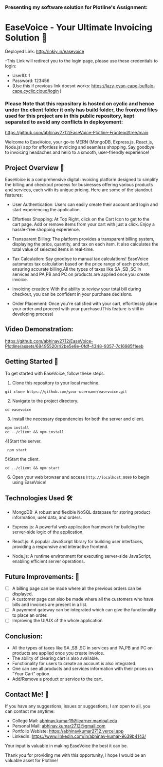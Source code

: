 ### Presenting my software solution for Plotline's Assignment:

# EaseVoice - Your Ultimate Invoicing Solution 🚀
Deployed Link: http://lnkiy.in/easevoice

-This Link will redirect you to the login page, please use these credentials to login:
   - UserID: 1
   - Password: 123456
- (Use this if previous link doesnt works: https://lazy-cyan-cape-buffalo-cape.cyclic.cloud/login )

### Please Note that this repository is hosted on cyclic and hence under the client folder it only has build folder, the frontend files used for this project are in this public repository, kept separated to avoid any conflicts in deployement: 
https://github.com/abhinav2712/EaseVoice-Plotline-Frontend/tree/main

Welcome to EaseVoice, your go-to MERN (MongoDB, Express.js, React.js, Node.js) app for effortless invoicing and seamless shopping. Say goodbye to invoicing headaches and hello to a smooth, user-friendly experience!

## Project Overview 📝
EaseVoice is a comprehensive digital invoicing platform designed to simplify the billing and checkout process for businesses offering various products and services, each with its unique pricing. Here are some of the standout features:

- User Authentication: Users can easily create their account and login and start experiencing the application.

- Effortless Shopping: At Top Right, click on the Cart Icon to get to the cart page. Add or remove items from your cart with just a click. Enjoy a hassle-free shopping experience.

- Transparent Billing: The platform provides a transparent billing system, displaying the price, quantity, and tax on each item. It also calculates the total value of selected items in real-time.

- Tax Calculation: Say goodbye to manual tax calculations! EaseVoice automates tax calculation based on the price range of each product, ensuring accurate billing.All the types of taxes like SA ,SB ,SC in services and PA,PB and PC on products are applied once you create invoice.

- Invoicing creation: With the ability to review your total bill during checkout, you can be confident in your purchase decisions.
  
- Order Placement: Once you're satisfied with your cart, effortlessly place your order and proceed with your purchase.(This feature is still in developing process)


## Video Demonstration:


https://github.com/abhinav2712/EaseVoice-Plotline/assets/68495520/42be5e8e-0fdf-4348-9357-7c16985f1eeb


## Getting Started 🚗
To get started with EaseVoice, follow these steps:

1) Clone this repository to your local machine.

```
git clone https://github.com/your-username/easevoice.git
```
2) Navigate to the project directory.

```
cd easevoice
```
3) Install the necessary dependencies for both the server and client.
```
npm install
cd ../client && npm install
```
4)Start the server.
```
 npm start
```
5)Start the client.
```
cd ../client && npm start
```
6) Open your web browser and access `http://localhost:8080` to begin using EaseVoice!

## Technologies Used 🛠️
- MongoDB: A robust and flexible NoSQL database for storing product information, user data, and orders.

- Express.js: A powerful web application framework for building the server-side logic of the application.

- React.js: A popular JavaScript library for building user interfaces, providing a responsive and interactive frontend.

- Node.js: A runtime environment for executing server-side JavaScript, enabling efficient server operations.

## Future Improvements: 🤝
- [ ] A billing page can be made where all the previous orders can be displayed.
- [ ] A customer page can also be made where all the customers who have bills and invoices are present in a list.
- [ ] A payement gateway can be integrated which can give the functionality to place an order.
- [ ] Improving the UI/UX of the whole application
  
## Conclusion:
- All the types of taxes like SA ,SB ,SC in services and PA,PB and PC on products are applied once you create invoice.
- The ability of clearing cart is also available.
- Functionality for users to create an account is also integrated.
- One can see all products and services information with their prices on "Your Cart" option.
- Add/Remove a product or service to the cart.

## Contact Me! 📢
If you have any suggestions, issues or suggestions, I am open to all, you can contact me anytime:

- College Mail: abhinav.kumar19@learner.manipal.edu
- Personal Mail: abhinav.kumar2712@gmail.com
- Portfolio Webiste: https://abhinavkumar2712.vercel.app
- LinkedIn: https://www.linkedin.com/in/abhinav-kumar-9639b4143/

Your input is valuable in making EaseVoice the best it can be.

Thank you for providing me with this opportunity, I hope I would be an valuable asset for Plotline!

